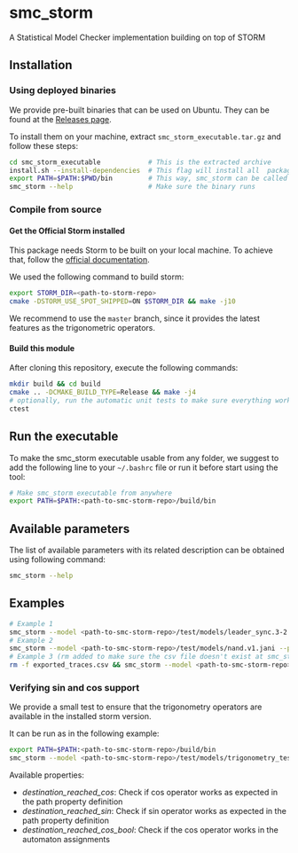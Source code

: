 # smc_storm
A Statistical Model Checker implementation building on top of STORM

## Installation

### Using deployed binaries

We provide pre-built binaries that can be used on Ubuntu. They can be found at the [Releases page](https://github.com/convince-project/smc_storm/releases).

To install them on your machine, extract `smc_storm_executable.tar.gz` and follow these steps:

```bash
cd smc_storm_executable            # This is the extracted archive
install.sh --install-dependencies  # This flag will install all  packages required by smc_storm and its dependencies
export PATH=$PATH:$PWD/bin         # This way, smc_storm can be called from anywhere
smc_storm --help                   # Make sure the binary runs
```

### Compile from source

#### Get the Official Storm installed
This package needs Storm to be built on your local machine. To achieve that, follow the [official documentation](https://www.stormchecker.org/documentation/obtain-storm/build.html).

We used the following command to build storm:
```bash
export STORM_DIR=<path-to-storm-repo>
cmake -DSTORM_USE_SPOT_SHIPPED=ON $STORM_DIR && make -j10
```

We recommend to use the `master` branch, since it provides the latest features as the trigonometric operators.

#### Build this module
After cloning this repository, execute the following commands:
```bash
mkdir build && cd build
cmake .. -DCMAKE_BUILD_TYPE=Release && make -j4
# optionally, run the automatic unit tests to make sure everything works as expected
ctest
```
## Run the executable
To make the smc_storm executable usable from any folder, we suggest to add the following line to your `~/.bashrc` file or run it before start using the tool:
```bash
# Make smc_storm executable from anywhere
export PATH=$PATH:<path-to-smc-storm-repo>/build/bin
```

## Available parameters
The list of available parameters with its related description can be obtained using following command:
```bash
smc_storm --help
```

## Examples
```bash
# Example 1
smc_storm --model <path-to-smc-storm-repo>/test/models/leader_sync.3-2.v1.jani --property-name eventually_elected --batch-size 200
# Example 2
smc_storm --model <path-to-smc-storm-repo>/test/models/nand.v1.jani --property-name reliable --constants "N=20,K=2" --epsilon 0.01 --confidence 0.95 --n-threads 5 --show-statistics
# Example 3 (rm added to make sure the csv file doesn't exist at smc_storm execution time)
rm -f exported_traces.csv && smc_storm --model <path-to-smc-storm-repo>/test/models/leader_sync.3-2.v1.jani --property-name time --traces-file exported_traces.csv --show-statistics --max-n-traces 5
```

### Verifying sin and cos support
We provide a small test to ensure that the trigonometry operators are available in the installed storm version.

It can be run as in the following example:

```bash
export PATH=$PATH:<path-to-smc-storm-repo>/build/bin
smc_storm --model <path-to-smc-storm-repo>/test/models/trigonometry_test.jani --property-name destination_reached_sin --epsilon 0.01 --confidence 0.95 --max-trace-length 400
```

Available properties:
* _destination_reached_cos_: Check if cos operator works as expected in the path property definition
* _destination_reached_sin_: Check if sin operator works as expected in the path property definition
* _destination_reached_cos_bool_: Check if the cos operator works in the automaton assignments
